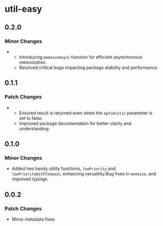 # util-easy

## 0.2.0

### Minor Changes

- - Introducing `memoizeAsync` function for efficient asynchronous memoization.
  - Resolved critical bugs impacting package stability and performance.

## 0.1.1

### Patch Changes

- - Ensured result is returned even when the `optimistic` parameter is set to false.
  - Improved package documentation for better clarity and understanding.

## 0.1.0

### Minor Changes

- Added two handy utility functions, `lowPriority` and `lowPriorityWithTimeout`, enhancing versatility.Bug fixes in `memoize`, and improved typings.

## 0.0.2

### Patch Changes

- Minor metadata fixes
